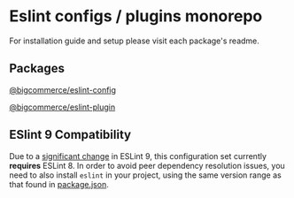 # Eslint configs / plugins monorepo

For installation guide and setup please visit each package's readme.

## Packages

[@bigcommerce/eslint-config](packages/eslint-config)

[@bigcommerce/eslint-plugin](packages/eslint-plugin)

## ESlint 9 Compatibility
Due to a [significant change](https://eslint.org/blog/2023/10/flat-config-rollout-plans/) in ESLint 9, this configuration set currently **requires** ESLint 8. In order to avoid peer dependency resolution issues, you need to also install `eslint` in your project, using the same version range as that found in [package.json](./package.json).
